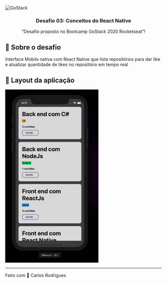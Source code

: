 <img alt="GoStack" src="https://storage.googleapis.com/golden-wind/bootcamp-gostack/header-desafios.png" />

<h3 align="center">
  Desafio 03: Conceitos do React Native
</h3>

<p align="center">“Desafio proposto no Bootcamp GoStack 2020 Rocketseat”!</blockquote>

## :rocket: Sobre o desafio

Interface Mobile nativa com React Native que lista repositórios para dar like e atualizar quantidade de likes no repositório em tempo real

## 💅 Layout da aplicação

<img src="./iphone_photo.png" width="300px">

---

Feito com 💜 Carlos Rodrigues
